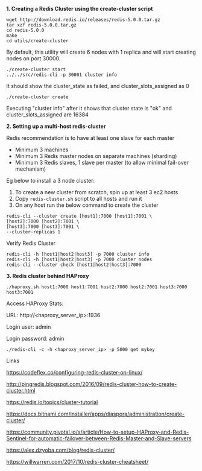 **1. Creating a Redis Cluster using the create-cluster script**
```
wget http://download.redis.io/releases/redis-5.0.0.tar.gz
tar xzf redis-5.0.0.tar.gz
cd redis-5.0.0
make
cd utils/create-cluster
```
By default, this utility will create 6 nodes with 1 replica and will start creating nodes on port 30000. 
```
./create-cluster start
../../src/redis-cli -p 30001 cluster info
```
It should show the cluster_state as failed, and cluster_slots_assigned as 0
```
./create-cluster create
```
Executing "cluster info" after it shows that cluster state is "ok" and cluster_slots_assigned are 16384

**2. Setting up a multi-host redis-cluster**

Redis recommendation is to have at least one slave for each master
- Minimum 3 machines
- Minimum 3 Redis master nodes on separate machines (sharding)
- Minimum 3 Redis slaves, 1 slave per master (to allow minimal fail-over mechanism)

Eg below to install a 3 node cluster:
1. To create a new cluster from scratch, spin up at least 3 ec2 hosts
2. Copy `redis-cluster.sh` script to all hosts and run it
3. On any host run the below command to create the cluster
```
redis-cli --cluster create [host1]:7000 [host1]:7001 \
[host2]:7000 [host2]:7001 \ 
[host3]:7000 [host3]:7001 \
--cluster-replicas 1
```
Verify Redis Cluster
```
redis-cli -h [host1|host2|host3] -p 7000 cluster info
redis-cli -h [host1|host2|host3] -p 7000 cluster nodes
redis-cli --cluster check [host1|host2|host3]:7000
```
**3. Redis cluster behind HAProxy**
```
./haproxy.sh host1:7000 host1:7001 host2:7000 host2:7001 host3:7000 host3:7001
```
Access HAProxy Stats:

URL: http://<haproxy_server_ip>:1936

Login user: admin

Login password: admin

```
./redis-cli -c -h <haproxy_server_ip> -p 5000 get mykey
```

Links

https://codeflex.co/configuring-redis-cluster-on-linux/

http://pingredis.blogspot.com/2016/09/redis-cluster-how-to-create-cluster.html

https://redis.io/topics/cluster-tutorial

https://docs.bitnami.com/installer/apps/diaspora/administration/create-cluster/

https://community.pivotal.io/s/article/How-to-setup-HAProxy-and-Redis-Sentinel-for-automatic-failover-between-Redis-Master-and-Slave-servers

https://alex.dzyoba.com/blog/redis-cluster/

https://willwarren.com/2017/10/redis-cluster-cheatsheet/
